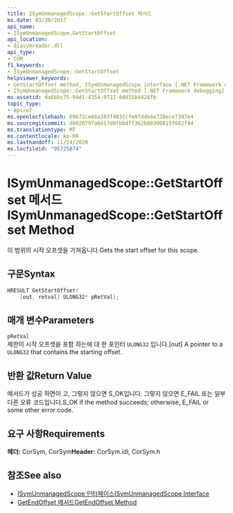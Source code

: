 ```yaml
---
title: ISymUnmanagedScope::GetStartOffset 메서드
ms.date: 03/30/2017
api_name:
- ISymUnmanagedScope.GetStartOffset
api_location:
- diasymreader.dll
api_type:
- COM
f1_keywords:
- ISymUnmanagedScope::GetStartOffset
helpviewer_keywords:
- GetStartOffset method, ISymUnmanagedScope interface [.NET Framework debugging]
- ISymUnmanagedScope::GetStartOffset method [.NET Framework debugging]
ms.assetid: da6bbc75-94d1-4354-9722-0d455b4428fb
topic_type:
- apiref
ms.openlocfilehash: 69b72ce66a203f403fcfe0fd4b4e728ece7397e4
ms.sourcegitcommit: d8020797a6657d0fbbdff362b80300815f682f94
ms.translationtype: MT
ms.contentlocale: ko-KR
ms.lasthandoff: 11/24/2020
ms.locfileid: "95725874"
---
```

# <a name="isymunmanagedscopegetstartoffset-method"></a><span data-ttu-id="70783-102">ISymUnmanagedScope::GetStartOffset 메서드</span><span class="sxs-lookup"><span data-stu-id="70783-102">ISymUnmanagedScope::GetStartOffset Method</span></span>

<span data-ttu-id="70783-103">이 범위의 시작 오프셋을 가져옵니다.</span><span class="sxs-lookup"><span data-stu-id="70783-103">Gets the start offset for this scope.</span></span>  
  
## <a name="syntax"></a><span data-ttu-id="70783-104">구문</span><span class="sxs-lookup"><span data-stu-id="70783-104">Syntax</span></span>  
  
```cpp  
HRESULT GetStartOffset(  
    [out, retval] ULONG32* pRetVal);  
```  
  
## <a name="parameters"></a><span data-ttu-id="70783-105">매개 변수</span><span class="sxs-lookup"><span data-stu-id="70783-105">Parameters</span></span>  

 `pRetVal`  
 <span data-ttu-id="70783-106">제한이 시작 오프셋을 포함 하는에 대 한 포인터 `ULONG32` 입니다.</span><span class="sxs-lookup"><span data-stu-id="70783-106">[out] A pointer to a `ULONG32` that contains the starting offset.</span></span>  
  
## <a name="return-value"></a><span data-ttu-id="70783-107">반환 값</span><span class="sxs-lookup"><span data-stu-id="70783-107">Return Value</span></span>  

 <span data-ttu-id="70783-108">메서드가 성공 하면이 고, 그렇지 않으면 S_OK입니다. 그렇지 않으면 E_FAIL 또는 일부 다른 오류 코드입니다.</span><span class="sxs-lookup"><span data-stu-id="70783-108">S_OK if the method succeeds; otherwise, E_FAIL or some other error code.</span></span>  
  
## <a name="requirements"></a><span data-ttu-id="70783-109">요구 사항</span><span class="sxs-lookup"><span data-stu-id="70783-109">Requirements</span></span>  

 <span data-ttu-id="70783-110">**헤더:** CorSym, CorSym</span><span class="sxs-lookup"><span data-stu-id="70783-110">**Header:** CorSym.idl, CorSym.h</span></span>  
  
## <a name="see-also"></a><span data-ttu-id="70783-111">참조</span><span class="sxs-lookup"><span data-stu-id="70783-111">See also</span></span>

- [<span data-ttu-id="70783-112">ISymUnmanagedScope 인터페이스</span><span class="sxs-lookup"><span data-stu-id="70783-112">ISymUnmanagedScope Interface</span></span>](isymunmanagedscope-interface.md)
- [<span data-ttu-id="70783-113">GetEndOffset 메서드</span><span class="sxs-lookup"><span data-stu-id="70783-113">GetEndOffset Method</span></span>](isymunmanagedscope-getendoffset-method.md)
